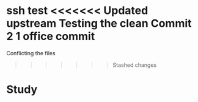 ssh test
<<<<<<< Updated upstream
Testing the clean
Commit 2
1 office commit
=======
Conflicting the files
>>>>>>> Stashed changes
# Study
